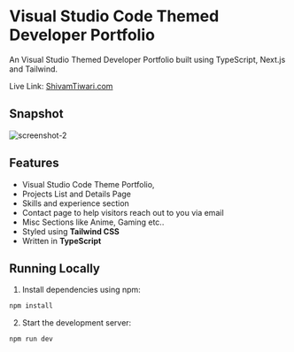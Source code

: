# Visual Studio Code Themed Developer Portfolio

An Visual Studio Themed Developer Portfolio built using TypeScript, Next.js and Tailwind.

Live Link: <a href="https://www.Shivam Tiwari.com/" >ShivamTiwari.com</a>


## Snapshot

![screenshot-2](/public/project_banner.jpg)

## Features

- Visual Studio Code Theme Portfolio,
- Projects List and Details Page
- Skills and experience section
- Contact page to help visitors reach out to you via email
- Misc Sections like Anime, Gaming etc..
- Styled using **Tailwind CSS**
- Written in **TypeScript**



## Running Locally

1. Install dependencies using npm:

```sh
npm install
```

2. Start the development server:

```sh
npm run dev
```
